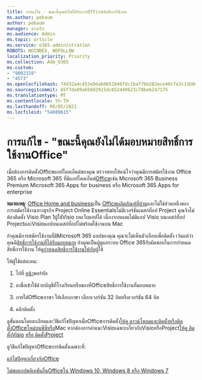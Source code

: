 ```yaml
---
title: การแก้ไข - ขณะนี้คุณยังไม่ได้รับการOfficeสิทธิ์การใช้งาน
ms.author: pebaum
author: pebaum
manager: scotv
ms.audience: Admin
ms.topic: article
ms.service: o365-administration
ROBOTS: NOINDEX, NOFOLLOW
localization_priority: Priority
ms.collection: Adm_O365
ms.custom:
- "9002328"
- "4573"
ms.openlocfilehash: 74d32a4c452e9dab0b52846fdc1baf7bb282ece40cfe2c11b041be355f23882a
ms.sourcegitcommit: b5f7da89a650d2915dc652449623c78be6247175
ms.translationtype: MT
ms.contentlocale: th-TH
ms.lasthandoff: 08/05/2021
ms.locfileid: "54089615"
---
```

# <a name="fix---you-currently-have-not-been-assigned-an-office-license"></a>การแก้ไข - "ขณะนี้คุณยังไม่ได้มอบหมายสิทธิ์การใช้งานOffice"

เมื่อต้องการติดตั้งOfficeแอปไคลเอ็นต์ของคุณ ตรวจสอบให้แน่ใจว่าคุณมีการสมัครใช้งาน Office 365 หรือ Microsoft 365 ที่มีแอปไคลเอ็นต์[Office](https://support.office.com/article/office-for-home-and-office-for-business-plans-28cbc8cf-1332-4f04-9123-9b660abb629e)เช่น Microsoft 365 Business Premium Microsoft 365 Apps for business หรือ Microsoft 365 Apps for enterprise

**หมายเหตุ**: [Office Home and business](https://support.microsoft.com/office/office-for-home-and-office-for-business-plans-28cbc8cf-1332-4f04-9123-9b660abb629e)เป็น [Officeผลิตภัณฑ์ที่บ้าน](https://support.office.com/article/28cbc8cf-1332-4f04-9123-9b660abb629e?wt.mc_id=Alchemy_ClientDIA)และไม่ใช่ส่วนหนึ่งของการสมัครใช้งานทางธุรกิจ Project Online Essentialsไม่มีเวอร์ชันเดสก์ท็อป Project คุณจึงไม่ต้องติดตั้ง Visio Plan 1ผู้ใช้Visio บนเว็บแอปได้ เนื่องจากแผนไม่มีแอป Visio บนเดสก์ท็อป ProjectและVisioแอปบนเดสก์ท็อปไม่พร้อมใช้งานบน Mac

ถ้าคุณมีการสมัครใช้งานที่มีMicrosoft 365 แอปของคุณ คุณจะไม่เห็นตัวเลือกเพื่อติดตั้ง เว้นแต่ว่าคุณมี[สิทธิ์การใช้งานที่ได้รับมอบหมาย](https://support.office.com/article/what-office-365-business-product-or-license-do-i-have-f8ab5e25-bf3f-4a47-b264-174b1ee925fd?wt.mc_id=scl_installoffice_home) ถ้าคุณเป็นผู้ดูแลระบบ Office 365รับผิดชอบในการกําหนดสิทธิ์การใช้งาน ให้ดู[กําหนดสิทธิ์การใช้งานให้กับ](https://support.office.com/article/assign-licenses-to-users-in-office-365-for-business-997596b5-4173-4627-b915-36abac6786dc?wt.mc_id=scl_installoffice_home)ผู้ใช้

ให้ผู้ใช้แต่ละคน:

1. ไปที่ [หน้า](https://portal.office.com/OLS/MySoftware.aspx)พอร์ทัล

2. ลงชื่อเข้าใช้ด้วยบัญชีที่โรงเรียนหรือของที่Officeสิทธิ์การใช้งานที่มอบหมาย

3. ภายใต้Officeภาษา ให้เลือกภาษา เลือกเวอร์ชัน 32 บิตหรือเวอร์ชัน 64 บิต

4. คลิกติดตั้ง

ดูขั้นตอนโดยละเอียดและวิธีแก้ไขปัญหาเมื่อOfficeการติดตั้ง[ให้ดู ดาวน์โหลดและติดตั้งหรือติดตั้งOfficeใหม่บนพีซีหรือ](https://support.office.com/article/4414eaaf-0478-48be-9c42-23adc4716658?wt.mc_id=Alchemy_ClientDIA)Mac หากต้องการคําแนะVisioเฉพาะเกี่ยวกับVisioหรือProject[ให้ดู ติดตั้งVisio](https://support.office.com/article/f98f21e3-aa02-4827-9167-ddab5b025710) [หรือ ติดตั้งProject](https://support.office.com/article/7059249b-d9fe-4d61-ab96-5c5bf435f281)

ดูวิธีแก้ไขปัญหาOfficeการติดตั้งเฉพาะที่:

[แก้ไขปัญหาเกี่ยวกับOffice](https://support.office.com/article/35ff2def-e0b2-4dac-9784-4cf212c1f6c2#BKMK_ErrorMessages)

[ไม่พบแอปพลิเคชันอื่นOfficeใน Windows 10, Windows 8 หรือ Windows 7](https://support.office.com/article/can-t-find-office-applications-in-windows-10-windows-8-or-windows-7-907ce545-6ae8-459b-8d9d-de6764a635d6)

